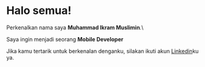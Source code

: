 # Halo semua! 

Perkenalkan nama saya **Muhammad Ikram Muslimin**.\

Saya ingin menjadi seorang **Mobile Developer** 

Jika kamu tertarik untuk berkenalan denganku, silakan ikuti akun [Linkedin](https://www.linkedin.com/in/muhammadikram29)ku ya.
